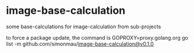 # image-base-calculation

some base-calculations for image-calculation from sub-projects

to force a package update, the command is GOPROXY=proxy.golang.org go list -m github.com/simonmau/image-base-calculation@v0.1.0
